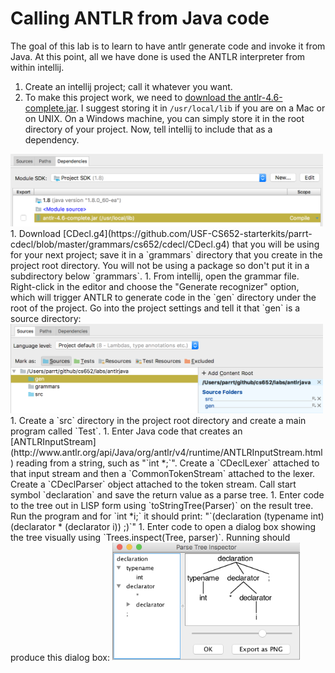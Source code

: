 # Calling ANTLR from Java code

The goal of this lab is to learn to have antlr generate code and invoke it from Java. At this point, all we have done is used the ANTLR interpreter from within intellij.
 
1. Create an intellij project; call it whatever you want.
1. To make this project work, we need to [download the antlr-4.6-complete.jar](http://www.antlr.org/download/antlr-4.6-complete.jar). I suggest storing it in `/usr/local/lib` if you are on a Mac or on UNIX. On a Windows machine, you can simply store it in the root directory of your project. Now, tell intellij to include that as a dependency.
<img src=images/antlrlib.png width=500>
1. Download [CDecl.g4](https://github.com/USF-CS652-starterkits/parrt-cdecl/blob/master/grammars/cs652/cdecl/CDecl.g4) that you will be using for your next project; save it in a `grammars` directory that you create in the project root directory. You will not be using a package so don't put it in a subdirectory below `grammars`.
1. From intellij, open the grammar file. Right-click in the editor and choose the "Generate recognizer" option, which will trigger ANTLR to generate code in the `gen` directory under the root of the project.  Go into the project settings and tell it that `gen` is a source directory:
<img src=images/setsrc.png width=500>
1. Create a `src` directory in the project root directory and create a main program called `Test`.
1. Enter Java code that creates an [ANTLRInputStream](http://www.antlr.org/api/Java/org/antlr/v4/runtime/ANTLRInputStream.html) reading from a string, such as "`int *;`". Create a `CDeclLexer` attached to that input stream and then a `CommonTokenStream` attached to the lexer. Create a `CDeclParser` object attached to the token stream. Call start symbol `declaration` and save the return value as a parse tree.
1. Enter code to the tree out in LISP form using `toStringTree(Parser)` on the result tree. Run the program and for `int *i;` it should print:
"`(declaration (typename int) (declarator * (declarator i)) ;)`"
1.  Enter code to open a dialog box showing the tree visually using `Trees.inspect(Tree, parser)`. Running should produce this dialog box:
<img src=images/cdecl.png width=300>